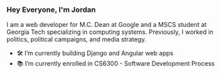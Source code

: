 ### Hey Everyone, I'm Jordan

I am a web developer for M.C. Dean at Google and a MSCS student at Georgia Tech specializing in computing systems. Previously, I worked in politics, political campaigns, and media strategy.

- 🛠️ I’m currently building Django and Angular web apps
- 📚 I’m currently enrolled in CS6300 - Software Development Process


<!--
**jordantannen/jordantannen** is a ✨ _special_ ✨ repository because its `README.md` (this file) appears on your GitHub profile.

Here are some ideas to get you started:

- 🔭 I’m currently working on ...
- 🌱 I’m currently learning ...
- 👯 I’m looking to collaborate on ...
- 🤔 I’m looking for help with ...
- 💬 Ask me about ...
- 📫 How to reach me: ...
- ⚡ Fun fact: ...
-->
